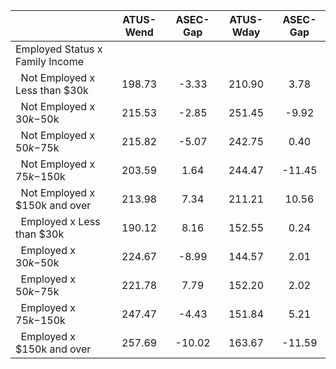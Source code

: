 
|                      |    ATUS-Wend |     ASEC-Gap |    ATUS-Wday |     ASEC-Gap |
| -------------------- | :----------: | :----------: | :----------: | :----------: |
| Employed Status x Family Income |              |              |              |              |
| &nbsp;&nbsp;Not Employed x Less than $30k |       198.73 |        -3.33 |       210.90 |         3.78 |
| &nbsp;&nbsp;Not Employed x $30k-$50k |       215.53 |        -2.85 |       251.45 |        -9.92 |
| &nbsp;&nbsp;Not Employed x $50k-$75k |       215.82 |        -5.07 |       242.75 |         0.40 |
| &nbsp;&nbsp;Not Employed x $75k-$150k |       203.59 |         1.64 |       244.47 |       -11.45 |
| &nbsp;&nbsp;Not Employed x $150k and over |       213.98 |         7.34 |       211.21 |        10.56 |
| &nbsp;&nbsp;Employed x Less than $30k |       190.12 |         8.16 |       152.55 |         0.24 |
| &nbsp;&nbsp;Employed x $30k-$50k |       224.67 |        -8.99 |       144.57 |         2.01 |
| &nbsp;&nbsp;Employed x $50k-$75k |       221.78 |         7.79 |       152.20 |         2.02 |
| &nbsp;&nbsp;Employed x $75k-$150k |       247.47 |        -4.43 |       151.84 |         5.21 |
| &nbsp;&nbsp;Employed x $150k and over |       257.69 |       -10.02 |       163.67 |       -11.59 |

